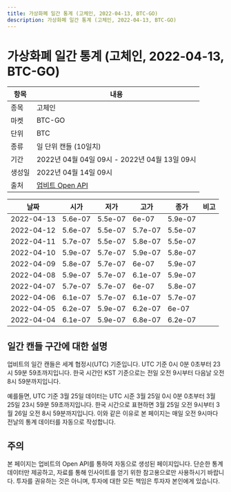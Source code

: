 ```yaml
---
title: 가상화폐 일간 통계 (고체인, 2022-04-13, BTC-GO)
description: 가상화폐 일간 통계 (고체인, 2022-04-13, BTC-GO)
---
```



가상화폐 일간 통계 (고체인, 2022-04-13, BTC-GO)
===

|항목|내용|
|--|--|
|종목|고체인|
|마켓|BTC-GO|
|단위|BTC|
|종류|일 단위 캔들 (10일치)|
|기간|2022년 04월 04일 09시 - 2022년 04월 13일 09시|
|생성일|2022년 04월 14일 09시|
|출처|[업비트 Open API](https://docs.upbit.com)|


|날짜|시가|저가|고가|종가|비고|
|--|--|--|--|--|--|
|2022-04-13|5.6e-07|5.5e-07|6e-07|5.9e-07|    |
|2022-04-12|5.6e-07|5.5e-07|5.7e-07|5.5e-07|    |
|2022-04-11|5.7e-07|5.5e-07|5.8e-07|5.5e-07|    |
|2022-04-10|5.9e-07|5.7e-07|5.9e-07|5.8e-07|    |
|2022-04-09|5.8e-07|5.7e-07|6e-07|5.9e-07|    |
|2022-04-08|5.9e-07|5.7e-07|6.1e-07|5.9e-07|    |
|2022-04-07|5.7e-07|5.7e-07|6e-07|5.8e-07|    |
|2022-04-06|6.1e-07|5.7e-07|6.1e-07|5.7e-07|    |
|2022-04-05|6.2e-07|5.9e-07|6.2e-07|6e-07|    |
|2022-04-04|6.1e-07|5.9e-07|6.8e-07|6.2e-07|    |


일간 캔들 구간에 대한 설명
---


업비트의 일간 캔들은 세계 협정시(UTC) 기준입니다. 
UTC 기준 0시 0분 0초부터 23시 59분 59초까지입니다. 
한국 시간인 KST 기준으로는 전일 오전 9시부터 다음날 오전 8시 59분까지입니다. 


예를들면, UTC 기준 3월 25일 데이터는 UTC 시준 3월 25일 0시 0분 0초부터 3월 25일 23시 59분 59초까지입니다. 
한국 시간으로 표현하면 3월 25일 오전 9시부터 3월 26일 오전 8시 59분까지입니다. 
이와 같은 이유로 본 페이지는 매일 오전 9시마다 전날의 통계 데이터를 자동으로 작성합니다. 


주의
---


본 페이지는 업비트의 Open API를 통하여 자동으로 생성된 페이지입니다. 
단순한 통계 데이터만 제공하고, 자료를 통해 인사이트를 얻기 위한 참고용으로만 사용하시기 바랍니다. 
투자를 권유하는 것은 아니며, 투자에 대한 모든 책임은 투자자 본인에게 있습니다. 

